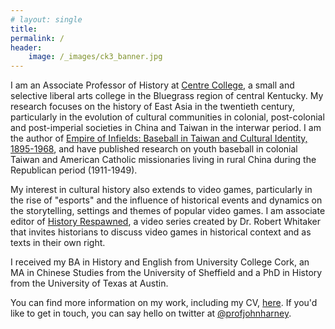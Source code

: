 ```yaml
---
# layout: single
title: 
permalink: /
header: 
    image: /_images/ck3_banner.jpg
---
```

I am an Associate Professor of History at [Centre College](https://www.centre.edu), a small and selective liberal arts college in the Bluegrass region of central Kentucky. My research focuses on the history of East Asia in the twentieth century, particularly in the evolution of cultural communities in colonial, post-colonial and post-imperial societies in China and Taiwan in the interwar period. I am the author of [Empire of Infields: Baseball in Taiwan and Cultural Identity, 1895-1968](https://www.nebraskapress.unl.edu/university-of-nebraska-press/9780803286825/), and have published research on youth baseball in colonial Taiwan and American Catholic missionaries living in rural China during the Republican period (1911-1949).

My interest in cultural history also extends to video games, particularly in the rise of "esports" and the influence of historical events and dynamics on the storytelling, settings and themes of popular video games. I am associate editor of [History Respawned](http://www.historyrespawned.com), a video series created by Dr. Robert Whitaker that invites historians to discuss video games in historical context and as texts in their own right.

I received my BA in History and English from University College Cork, an MA in Chinese Studies from the University of Sheffield and a PhD in History from the University of Texas at Austin.

You can find more information on my work, including my CV, [here](https://centre.academia.edu/JohnHarney). If you'd like to get in touch, you can say hello on twitter at [@profjohnharney](https://www.twitter.com/profjohnharney).
